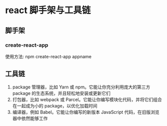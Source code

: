 # react 脚手架与工具链

## 脚手架
### create-react-app
使用方法: npm create-react-app appname

## 工具链
1. package 管理器，比如 Yarn 或 npm。它能让你充分利用庞大的第三方 package 的生态系统，并且轻松地安装或更新它们
2. 打包器，比如 webpack 或 Parcel。它能让你编写模块化代码，并将它们组合在一起成为小的 package，以优化加载时间
3. 编译器，例如 Babel。它能让你编写的新版本 JavaScript 代码，在旧版浏览器中依然能够工作
